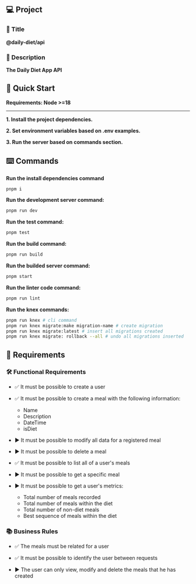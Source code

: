 ## 💻 Project

### 📖 Title
**@daily-diet/api**

### 📝 Description
**The Daily Diet App API**

## 🚀 Quick Start

**Requirements: Node >=18**

---

**1. Install the project dependencies.**

**2. Set environment variables based on .env examples.**

**3. Run the server based on commands section.**

## ⌨️ Commands

**Run the install dependencies command**

```bash
pnpm i
```

**Run the development server command:**

```bash
pnpm run dev
```

**Run the test command:**

```bash
pnpm test
```

**Run the build command:**

```bash
pnpm run build
```

**Run the builded server command:**

```bash
pnpm start
```

**Run the linter code command:**

```bash
pnpm run lint
```

**Run the knex commands:**

```bash
pnpm run knex # cli command
pnpm run knex migrate:make migration-name # create migration
pnpm run knex migrate:latest # insert all migrations created
pnpm run knex migrate: rollback --all # undo all migrations inserted
```

## 📝 Requirements

### 🛠️ Functional Requirements

- ✅ It must be possible to create a user

- ✅ It must be possible to create a meal with the following information:
  * Name
  * Description
  * DateTime
  * isDiet
  
- ▶️ It must be possible to modify all data for a registered meal

- ▶️ It must be possible to delete a meal

- ✅ It must be possible to list all of a user's meals

- ▶️ It must be possible to get a specific meal

- ▶️ It must be possible to get a user's metrics:
  * Total number of meals recorded
  * Total number of meals within the diet
  * Total number of non-diet meals
  * Best sequence of meals within the diet

### 📚 Business Rules

- ✅ The meals must be related for a user

- ✅ It must be possible to identify the user between requests

- ▶️ The user can only view, modify and delete the meals that he has created
